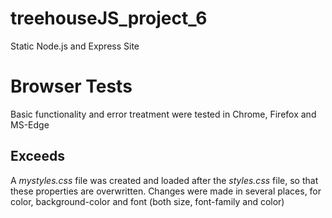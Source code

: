 # treehouseJS_project_6
Static Node.js and Express Site


# Browser Tests 
Basic functionality and error treatment were tested in Chrome, Firefox and MS-Edge 


## Exceeds
A *mystyles.css* file was created and loaded after the *styles.css* file, so that these properties are overwritten. 
Changes were made in several places, for color, background-color and font (both size, font-family and color) 

